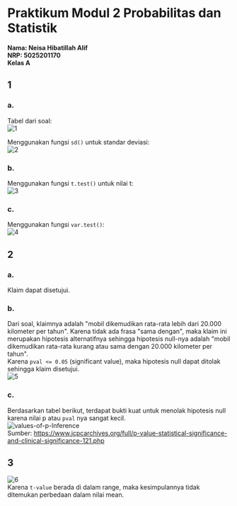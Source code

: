 # Praktikum Modul 2 Probabilitas dan Statistik

**Nama: Neisa Hibatillah Alif <br />
NRP: 5025201170 <br />
Kelas A**

## 1
### a. <br/>
Tabel dari soal: <br/>
![1](https://user-images.githubusercontent.com/72701806/170874672-ca61bf30-e231-4ae0-919c-94449d0d6914.jpg)

Menggunakan fungsi `sd()` untuk standar deviasi: <br />
![2](https://user-images.githubusercontent.com/72701806/170874680-94013ad2-a54a-43ca-bf1a-5804626e77e8.jpg)

### b. <br/>
Menggunakan fungsi `t.test()` untuk nilai t: <br />
![3](https://user-images.githubusercontent.com/72701806/170874690-432fdea8-9328-4580-b611-303f3b3494a8.jpg)

### c. <br/>
Menggunakan fungsi `var.test()`: <br />
![4](https://user-images.githubusercontent.com/72701806/170874696-b300e36d-ea15-4e1b-84de-bbd92b20ec49.jpg)

## 2
### a. <br/>
Klaim dapat disetujui.

### b. <br/>
Dari soal, klaimnya adalah "mobil dikemudikan rata-rata lebih dari 20.000 kilometer per tahun". Karena tidak ada frasa "sama dengan", maka klaim ini merupakan hipotesis alternatifnya sehingga hipotesis null-nya adalah "mobil dikemudikan rata-rata kurang atau sama dengan 20.000 kilometer per tahun". <br />
Karena `pval <= 0.05` (significant value), maka hipotesis null dapat ditolak sehingga klaim disetujui. <br />
![5](https://user-images.githubusercontent.com/72701806/170874707-855d17e4-8d8a-4896-b615-8bb9348ed900.jpg)

### c. <br/>
Berdasarkan tabel berikut, terdapat bukti kuat untuk menolak hipotesis null karena nilai p atau `pval` nya sangat kecil. <br/>
![values-of-p-Inference](https://user-images.githubusercontent.com/72701806/170873873-c154d582-910e-4ab0-94af-2a8495b68dff.jpg) <br/>
Sumber: https://www.jcpcarchives.org/full/p-value-statistical-significance-and-clinical-significance-121.php <br/>

## 3
![6](https://user-images.githubusercontent.com/72701806/170874737-5a394c64-9fd5-4e7e-81cf-6110ff0be8ef.jpg) <br/>
Karena `t-value` berada di dalam range, maka kesimpulannya tidak ditemukan perbedaan dalam nilai mean.

